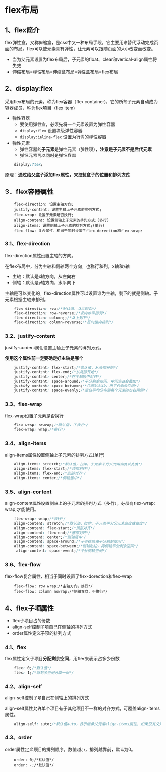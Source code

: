 # flex布局

## 1、flex简介

flex弹性盒，又称伸缩盒，是css中又一种布局手段，它主要用来替代浮动完成页面的布局。flex可以使元素具有弹性，让元素可以跟随页面的大小改变而改变。

- 当为父元素设置为flex布局后，子元素的float、clear和vertical-align属性将失效
- 伸缩布局=弹性布局=伸缩盒布局=弹性盒布局=flex布局

## 2、display:flex

采用flex布局的元素，称为flex容器（flex container)，它的所有子元素自动成为容器成员，称为flex项目（flex item)

- 弹性容器
  - 要使用弹性盒，必须先将一个元素设置为弹性容器
  - `display:flex` 设置块级弹性容器
  - `display:inline-flex` 设置为行内的弹性容器
- 弹性元素
  - 弹性容器的**子元素**是弹性元素（弹性项），**注意是子元素不是后代元素**
  - 弹性元素可以同时是弹性容器

```css
	display:flex;
```

原理：**通过给父盒子添加flex属性，来控制盒子的位置和排列方式**

## 3、flex容器属性

```
	flex-direction: 设置主轴方向;
	justify-content: 设置主轴上子元素的排列方式;
	flex-wrap: 设置子元素是否换行;
	align-content: 设置侧轴上子元素的排列方式;(多行)
	align-items: 设置侧轴上子元素的排列方式;(单行)
	flex-flow: 复合属性，相当于同时设置了flex-dorection和flex-wrap;
```

### 3.1、flex-direction

flex-direction属性设置主轴的方向。

在flex布局中，分为主轴和侧轴两个方向，也称行和列，x轴和y轴

- 主轴：默认是x轴方向，从左向右
- 侧轴：默认是y轴方向，水平向下

主轴是可以变化的，flex-direction属性可以设置谁为主轴，剩下的就是侧轴。子元素根据主轴来排列。

```css
	flex-direction: row;/*默认值，从左到右*/
	flex-direction: row-reverse;/*反向水平排列*/
	flex-direction: column;;/*从上到下*/
    flex-direction: column-reverse;/*反向纵向排列*/
```

### 3.2、justify-content

justify-content属性设置主轴上子元素的排列方式。

**使用这个属性前一定要确定好主轴是哪个**

```css
	justify-content: flex-start;/*默认值，从头部开始*/
	justify-content: flex-end;/*从尾部开始*/
	justify-content: center;/*在主轴居中对齐*/
	justify-content: space-around;/*平分剩余空间，中间空白会叠加*/
	justify-content: space-between;/*先两边贴边，再平分剩余空间*/
    justify-content: space-evenly;/*空白平均分布到每个元素的左右两侧*/
```

### 3.3、flex-wrap

flex-wrap设置子元素是否换行

```css
	flex-wrap: nowrap;/*默认值，不换行*/
	flex-wrap: wrap;/*换行*/	
```

### 3.4、align-items

align-items属性设置侧轴上子元素的排列方式(单行)

```css
	align-items: stretch;/*默认值，拉伸，子元素平分父元素高度或宽度*/
    align-items: flex-start;/*顶部对齐*/
    align-items: flex-end;/*底部对齐*/
    align-items: center;/*侧轴居中*/
```

### 3.5、align-content

align-content属性设置侧轴上的子元素的排列方式（多行），必须有flex-wrap: wrap;才能使用。

```css
	flex-wrap: wrap;/*换行*/	
	align-content: stretch;/*默认值，拉伸，子元素平分父元素高度或宽度*/
    align-content: flex-start;/*顶部对齐*/
    align-content: flex-end;/*底部对齐*/
    align-content: center;/*侧轴居中*/
    align-content: space-around;/*子项在侧轴平分剩余空间*/
    align-content: space-between;/*侧轴贴边，再侧轴平分剩余空间*/
     align-content: space-evenl;/*平分侧轴空间*/
```

### 3.6、flex-flow

flex-flow复合属性，相当于同时设置了flex-dorection和flex-wrap

```
	flex-flow: row wrap;/*主轴方向，换行*/
	flex-flow: column nowrap;/*侧轴方向，不换行*/	
```

## 4、flex子项属性

- flex子项目占的份数
- align-self控制子项自己在侧轴的排列方式
- order属性定义子项的排列方式

### 4.1、flex

flex属性定义子项目**分配剩余空间**，用flex来表示占多少份数

```css
	flex: 0;/*默认值*/
	flex: 1;/*将剩余空间分成一份*/
```

### 4.2、align-self

align-self控制子项自己在侧轴上的排列方式

align-self属性允许单个项目有于其他项目不一样的对齐方式，可覆盖align-items属性。

```css
	align-self: auto;/*默认值auto，表示继承父元素align-items属性，如果没有父元素，则等同于stretch*/
```

### 4.3、order

order属性定义项目的排列顺序，数值越小，排列越靠前，默认为0。

```
	order: 0;/*默认值*/
	order: -;/*默认值*/	
```

